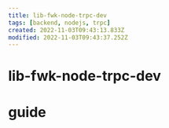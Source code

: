```yaml
---
title: lib-fwk-node-trpc-dev
tags: [backend, nodejs, trpc]
created: 2022-11-03T09:43:13.833Z
modified: 2022-11-03T09:43:37.252Z
---
```


# lib-fwk-node-trpc-dev

# guide




